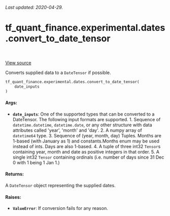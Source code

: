 <!--
This file is generated by a tool. Do not edit directly.
For open-source contributions the docs will be updated automatically.
-->

*Last updated: 2020-04-29.*

<div itemscope itemtype="http://developers.google.com/ReferenceObject">
<meta itemprop="name" content="tf_quant_finance.experimental.dates.convert_to_date_tensor" />
<meta itemprop="path" content="Stable" />
</div>

# tf_quant_finance.experimental.dates.convert_to_date_tensor

<!-- Insert buttons and diff -->

<table class="tfo-notebook-buttons tfo-api" align="left">
</table>

<a target="_blank" href="https://github.com/google/tf-quant-finance/blob/master/tf_quant_finance/experimental/dates/date_tensor.py">View source</a>



Converts supplied data to a `DateTensor` if possible.

```python
tf_quant_finance.experimental.dates.convert_to_date_tensor(
    date_inputs
)
```



<!-- Placeholder for "Used in" -->


#### Args:


* <b>`date_inputs`</b>: One of the supported types that can be converted to a
  DateTensor. The following input formats are supported. 1. Sequence of
  `datetime.datetime`, `datetime.date`, or any other structure with data
  attributes called 'year', 'month' and 'day'. 2. A numpy array of
  `datetime64` type. 3. Sequence of (year, month, day) Tuples. Months are
  1-based (with January as 1) and constants.Months enum may be used instead
  of ints. Days are also 1-based. 4. A tuple of three int32 `Tensor`s
  containing year, month and date as positive integers in that order. 5. A
  single int32 `Tensor` containing ordinals (i.e. number of days since 31
  Dec 0 with 1 being 1 Jan 1.)


#### Returns:

A `DateTensor` object representing the supplied dates.



#### Raises:


* <b>`ValueError`</b>: If conversion fails for any reason.